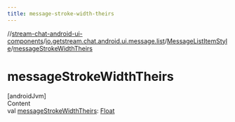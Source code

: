 ```yaml
---
title: message-stroke-width-theirs
---
```

//[stream-chat-android-ui-components](../../../index.md)/[io.getstream.chat.android.ui.message.list](../index.md)/[MessageListItemStyle](index.md)/[messageStrokeWidthTheirs](messageStrokeWidthTheirs.md)



# messageStrokeWidthTheirs  
[androidJvm]  
Content  
val [messageStrokeWidthTheirs](messageStrokeWidthTheirs.md): [Float](https://kotlinlang.org/api/latest/jvm/stdlib/kotlin/-float/index.html)  



